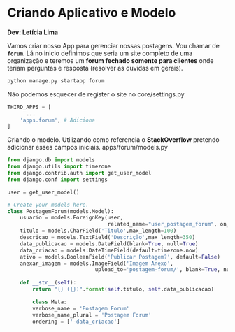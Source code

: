 # **Criando Aplicativo e Modelo**

**Dev: Letícia Lima**

Vamos criar nosso App para gerenciar nossas postagens. Vou chamar de **`forum`**. Lá no inicio definimos que seria um site completo de uma organização e teremos um **forum fechado somente para clientes** onde teriam perguntas e resposta (resolver as duvidas em gerais).

```python
python manage.py startapp forum
```

Não podemos esquecer de register o site no core/settings.py

```python
THIRD_APPS = [
	  ...
    'apps.forum', # Adiciona
]
```

Criando o modelo. Utilizando como referencia o **StackOverflow** pretendo adicionar esses campos iniciais.
apps/forum/models.py
```python
from django.db import models
from django.utils import timezone
from django.contrib.auth import get_user_model
from django.conf import settings

user = get_user_model()

# Create your models here.
class PostagemForum(models.Model):
    usuario = models.ForeignKey(user, 
								related_name="user_postagem_forum", on_delete=models.CASCADE)  
    titulo = models.CharField('Titulo',max_length=100)
    descricao = models.TextField('Descrição',max_length=350) 
    data_publicacao = models.DateField(blank=True, null=True)
    data_criacao = models.DateTimeField(default=timezone.now)
    ativo = models.BooleanField('Publicar Postagem?', default=False)
    anexar_imagem = models.ImageField('Imagem Anexo', 
							upload_to='postagem-forum/', blank=True, null=True)
    
    def __str__(self):
        return "{} ({})".format(self.titulo, self.data_publicacao)

		class Meta:
        verbose_name = 'Postagem Forum'
        verbose_name_plural = 'Postagem Forum'
        ordering = ['-data_criacao']
```